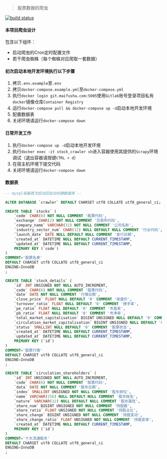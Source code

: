 > 股票数据的爬虫

[![build status](https://git.maifusha.com/crawler/stock_crawler/badges/master/build.svg)](https://git.maifusha.com/crawler/stock_crawler/commits/master)


#### 本项目爬虫设计
包含以下组件：
* 启动爬虫的Cron定时配置文件
* 若干爬虫蜘蛛（每个蜘蛛对应爬取一套数据）

#### 初次启动本地开发环境执行以下步骤
1. 拷贝`.env.example`至`.env`
2. 拷贝`docker-compose.example.yml`至`docker-compose.yml`
3. 执行`docker login git.maifusha.com:5005`使用`Gitlab`账号登录项目私有`docker`镜像仓库`Container Registry`
4. 运行`docker-compose pull && docker-compose up -d`启动本地开发环境
5. 配置数据表
6. 关闭环境请运行`docker-compose down`

#### 日常开发工作
1. 执行`docker-compose up -d`启动本地开发环境
2. 执行`docker exec -it stock_crawler sh`进入容器使用其提供的`Scrapy`环境调试（退出容器请按键`CTRL + d`）
3. 在宿主机环境下提交代码
4. 关闭环境请运行`docker-compose down`


#### 数据表
```sql
-- mysql容器首次启动回自动创建数据库 --

ALTER DATABASE `crawler` DEFAULT CHARSET utf8 COLLATE utf8_general_ci;

CREATE TABLE `stocks` (
    `code` CHAR(6) NOT NULL COMMENT '股票代码',
    `exchange` CHAR(2) NOT NULL COMMENT '交易所代码',
    `company_name` VARCHAR(32) NOT NULL COMMENT '公司名称',
    `industry_sector_num` CHAR(12) NULL DEFAULT NULL COMMENT '行业代码',
    `launch_date` DATE NULL DEFAULT NULL COMMENT '发行日期',
    `created_at` DATETIME NULL DEFAULT CURRENT_TIMESTAMP,
    `updated_at` DATETIME NULL DEFAULT CURRENT_TIMESTAMP,
    PRIMARY KEY (`code`)
)
COMMENT='股票名单'
DEFAULT CHARSET utf8 COLLATE utf8_general_ci
ENGINE=InnoDB
;

CREATE TABLE `stock_details` (
    `id` INT UNSIGNED NOT NULL AUTO_INCREMENT,
    `code` CHAR(6) NOT NULL COMMENT '股票代码',
    `date` DATE NOT NULL COMMENT '行情日期',
    `close_price` FLOAT NULL DEFAULT '0' COMMENT '收盘价',
    `turnover_ratio` FLOAT NULL DEFAULT '0' COMMENT '换手率',
    `pe_ratio` FLOAT NULL DEFAULT '0' COMMENT '市盈率',
    `pb_ratio` FLOAT NULL DEFAULT '0' COMMENT '市净率',
    `total_market_capitalisation` BIGINT UNSIGNED NULL DEFAULT '0' COMMENT '总股本',
    `circulation_market_capitalisation` BIGINT UNSIGNED NULL DEFAULT '0' COMMENT '流通市值',
    `status` SMALLINT NULL DEFAULT '0' COMMENT '股票状态',
    `created_at` DATETIME NULL DEFAULT CURRENT_TIMESTAMP,
    `updated_at` DATETIME NULL DEFAULT CURRENT_TIMESTAMP,
    PRIMARY KEY (`id`)
)
COMMENT='股票行情'
DEFAULT CHARSET utf8 COLLATE utf8_general_ci
ENGINE=InnoDB
;

CREATE TABLE `circulation_shareholders` (
    `id` INT UNSIGNED NOT NULL AUTO_INCREMENT,
    `code` CHAR(6) NOT NULL COMMENT '股票代码',
    `data` DATE NOT NULL COMMENT '股东日期',
    `index` SMALLINT UNSIGNED NOT NULL COMMENT '股东排位',
    `name` VARCHAR(256) NULL DEFAULT NULL COMMENT '股东姓名',
    `nature` VARCHAR(32) NULL DEFAULT NULL COMMENT '股东属性',
    `share_num` BIGINT UNSIGNED NOT NULL COMMENT '持股数',
    `share_ratio` FLOAT UNSIGNED NOT NULL COMMENT '持股占比',
    `share_change` BIGINT UNSIGNED NOT NULL COMMENT '持股变动',
    `share_change_ratio` FLOAT UNSIGNED NOT NULL COMMENT '持股变率',
    `created_at` DATETIME NULL DEFAULT CURRENT_TIMESTAMP,
    PRIMARY KEY (`id`)
)
COMMENT='十大流通股东'
DEFAULT CHARSET utf8 COLLATE utf8_general_ci
ENGINE=InnoDB
;
```